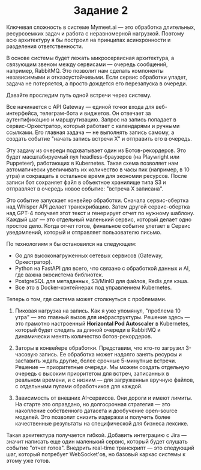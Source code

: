 
<h1 style="text-align: center;">Задание 2</h1>
    

Ключевая сложность в системе Mymeet.ai — это обработка длительных, ресурсоемких задач и работа с неравномерной нагрузкой. Поэтому всю архитектуру я бы построил на принципах асинхронности и разделения ответственности.

В основе системы будет лежать микросервисная архитектура, а связующим звеном между сервисами — очередь сообщений, например, RabbitMQ. Это позволит нам сделать компоненты независимыми и отказоустойчивыми. Если сервис обработки упадет, задача не потеряется, а просто дождется его перезапуска в очереди.

Давайте проследим путь одной встречи через систему.

Все начинается с API Gateway — единой точки входа для веб-интерфейса, телеграм-бота и виджетов. Он отвечает за аутентификацию и маршрутизацию. Запрос на запись попадает в сервис-Оркестратор, который работает с календарями и ручными ссылками. Его главная задача — не выполнять запись самому, а создать событие "начать запись встречи X" и отправить его в очередь.

Эту задачу из очереди подхватывает один из Ботов-рекордеров. Это будет масштабируемый пул headless-браузеров (на Playwright или Puppeteer), работающих в Kubernetes. Такая схема позволяет нам автоматически увеличивать их количество в часы пик (например, в 10 утра) и сокращать в остальное время для экономии ресурсов. После записи бот сохраняет файл в объектное хранилище типа S3 и отправляет в очередь новое событие: "встреча X записана".

Это событие запускает конвейер обработки. Сначала сервис-обертка над Whisper API делает транскрибацию. Затем другой сервис-обертка над GPT-4 получает этот текст и генерирует отчет по нужному шаблону. Каждый шаг — это отдельный маленький сервис, который делает одно простое дело. Когда отчет готов, финальное событие улетает в Сервис уведомлений, который и отправляет пользователю письмо.

По технологиям я бы остановился на следующем:
*   Go для высоконагруженных сетевых сервисов (Gateway, Оркестратор).
*   Python на FastAPI для всего, что связано с обработкой данных и AI, где важна экосистема библиотек.
*   PostgreSQL для метаданных, S3/MinIO для файлов, Redis для кэша.
*   Все это в Docker-контейнерах под управлением Kubernetes.

Теперь о том, где система может столкнуться с проблемами.

1.  Пиковая нагрузка на запись. Как я уже упомянул, "проблема 10 утра" — это главный вызов для инфраструктуры. Решение здесь — это грамотно настроенный **Horizontal Pod Autoscaler** в Kubernetes, который будет следить за длиной очереди в RabbitMQ и динамически менять количество ботов-рекордеров.

2.  Заторы в конвейере обработки. Представим, что кто-то загрузил 3-часовую запись. Ее обработка может надолго занять ресурсы и заставить ждать другие, более срочные 5-минутные встречи. Решение — приоритетные очереди. Мы можем создать отдельную очередь с высоким приоритетом для встреч, записанных в реальном времени, и с низким — для загруженных вручную файлов, с отдельными пулами обработчиков для каждой.

3.  Зависимость от внешних AI-сервисов. Они дороги и имеют лимиты. На старте это оправдано, но долгосрочная стратегия — это накопление собственного датасета и дообучение open-source моделей. Это позволит снизить издержки и получить более качественные результаты на специфической для бизнеса лексике.

Такая архитектура получается гибкой. Добавить интеграцию с Jira — значит написать еще один маленький сервис, который будет слушать событие "отчет готов". Внедрить real-time транскрипт — это следующий шаг, который потребует WebSocket'ов, но базовый каркас системы к этому уже готов.
